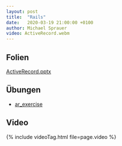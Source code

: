 ```yaml
---
layout: post
title:  "Rails"
date:   2020-03-19 21:00:00 +0100
author: Michael Sprauer
video: ActiveRecord.webm
---
```


## Folien
   [ActiveRecord.pptx](ActiveRecord.pptx)

## Übungen
   * [ar_exercise](https://github.com/DHBW-KA/rails_03_ar-exercise)
   
## Video
{% include videoTag.html file=page.video %}
 